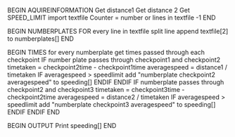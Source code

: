 <!DOCTYPE Pseudocode>

BEGIN AQUIREINFORMATION
  Get distance1
  Get distance 2
  Get SPEED_LIMIT
  import textfile
  Counter = number or lines in textfile -1
END

BEGIN NUMBERPLATES
  FOR every line in textfile
    split line
    append textfile[2] to numberplates[]
END

BEGIN TIMES
  for every numberplate
    get times passed through each checkpoint
    IF number plate passes through checkpoint1 and checkpoint2
      timetaken = checkpoint2time - checkpoint1time
      averagespeed = distance1 / timetaken
        IF averagespeed > speedlimit
          add "numberplate checkpoint2 averagespeed" to speeding[]
        ENDIF
    ENDIF
    IF numberplate passes through checkpoint2 and checkpoint3
      timetaken = checkpoint3time - checkpoint2time
      averagespeed = distance2 / timetaken
        IF averagespeed > speedlimit
        add "numberplate checkpoint3 averagespeed" to speeding[]
        ENDIF
    ENDIF
END

BEGIN OUTPUT
  Print speeding[]
END

